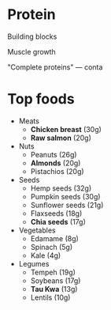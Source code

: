 # Protein

Building blocks

Muscle growth

"Complete proteins" — conta

# Top foods

* Meats
    * **Chicken breast** (30g)
    * **Raw salmon** (20g)
* Nuts
    * Peanuts (26g)
    * **Almonds** (20g)
    * Pistachios (20g)
* Seeds
    * Hemp seeds (32g)
    * Pumpkin seeds (30g)
    * Sunflower seeds (21g)
    * Flaxseeds (18g)
    * **Chia seeds** (17g)
* Vegetables
    * Edamame (8g)
    * Spinach (5g)
    * Kale (4g)
* Legumes
    * Tempeh (19g)
    * Soybeans (17g)
    * **Tau Kwa** (13g)
    * Lentils (10g)
